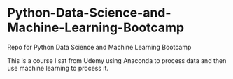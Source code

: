 # Python-Data-Science-and-Machine-Learning-Bootcamp
Repo for Python Data Science and Machine Learning Bootcamp

This is a course I sat from Udemy using Anaconda to process data and then use machine learning to process it. 
